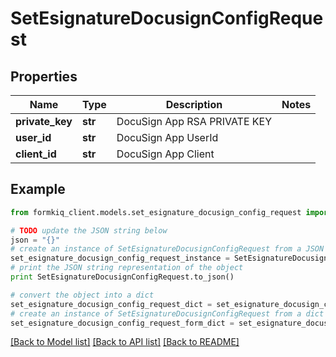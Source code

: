 # SetEsignatureDocusignConfigRequest


## Properties

Name | Type | Description | Notes
------------ | ------------- | ------------- | -------------
**private_key** | **str** | DocuSign App RSA PRIVATE KEY | 
**user_id** | **str** | DocuSign App UserId | 
**client_id** | **str** | DocuSign App Client | 

## Example

```python
from formkiq_client.models.set_esignature_docusign_config_request import SetEsignatureDocusignConfigRequest

# TODO update the JSON string below
json = "{}"
# create an instance of SetEsignatureDocusignConfigRequest from a JSON string
set_esignature_docusign_config_request_instance = SetEsignatureDocusignConfigRequest.from_json(json)
# print the JSON string representation of the object
print SetEsignatureDocusignConfigRequest.to_json()

# convert the object into a dict
set_esignature_docusign_config_request_dict = set_esignature_docusign_config_request_instance.to_dict()
# create an instance of SetEsignatureDocusignConfigRequest from a dict
set_esignature_docusign_config_request_form_dict = set_esignature_docusign_config_request.from_dict(set_esignature_docusign_config_request_dict)
```
[[Back to Model list]](../README.md#documentation-for-models) [[Back to API list]](../README.md#documentation-for-api-endpoints) [[Back to README]](../README.md)


